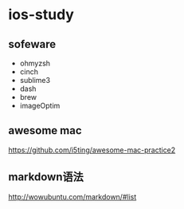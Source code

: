 # ios-study

## sofeware

- ohmyzsh
- cinch
- sublime3 
- dash
- brew
- imageOptim


## awesome mac

https://github.com/i5ting/awesome-mac-practice2

## markdown语法

http://wowubuntu.com/markdown/#list


